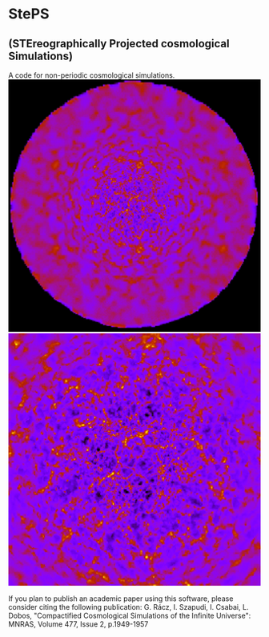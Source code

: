 # StePS
## (STEreographically Projected cosmological Simulations)

A code for non-periodic cosmological simulations.
![alt text](Images/LCDM_SP_0500Mpc_64M_StePS_glass_tilefac3_LBOX2214.png "A slice from a simulation volume.")
![alt text](Images/LCDM_SP_0500Mpc_64M_StePS_glass_tilefac3_LBOX738.png "The center of the slice.")

If you plan to publish an academic paper using this software, please consider citing the following publication:
G. Rácz, I. Szapudi, I. Csabai, L. Dobos, "Compactified Cosmological Simulations of the Infinite Universe": MNRAS, Volume 477, Issue 2, p.1949-1957
